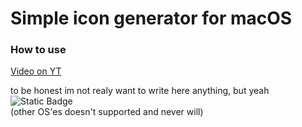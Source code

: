 # Simple icon generator for macOS

### How to use
[Video on YT](https://youtu.be/Kx_XPLnPnvU)

to be honest im not realy want to write here anything, but yeah  
![Static Badge](https://img.shields.io/badge/macOS_11%2B-Supported-darkgreen?logo=apple&logoColor=white)  
(other OS'es doesn't supported and never will)

